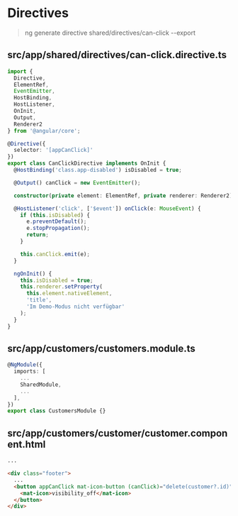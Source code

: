 # Directives

> ng generate directive shared/directives/can-click --export

## src/app/shared/directives/can-click.directive.ts

```ts
import {
  Directive,
  ElementRef,
  EventEmitter,
  HostBinding,
  HostListener,
  OnInit,
  Output,
  Renderer2
} from '@angular/core';

@Directive({
  selector: '[appCanClick]'
})
export class CanClickDirective implements OnInit {
  @HostBinding('class.app-disabled') isDisabled = true;

  @Output() canClick = new EventEmitter();

  constructor(private element: ElementRef, private renderer: Renderer2) {}

  @HostListener('click', ['$event']) onClick(e: MouseEvent) {
    if (this.isDisabled) {
      e.preventDefault();
      e.stopPropagation();
      return;
    }

    this.canClick.emit(e);
  }

  ngOnInit() {
    this.isDisabled = true;
    this.renderer.setProperty(
      this.element.nativeElement,
      'title',
      'Im Demo-Modus nicht verfügbar'
    );
  }
}
```

## src/app/customers/customers.module.ts

```ts
@NgModule({
  imports: [
    ...
    SharedModule,
    ...
  ],
})
export class CustomersModule {}
```

## src/app/customers/customer/customer.component.html

```html
...

<div class="footer">
  ...
  <button appCanClick mat-icon-button (canClick)="delete(customer?.id)">
    <mat-icon>visibility_off</mat-icon>
  </button>
</div>
```
